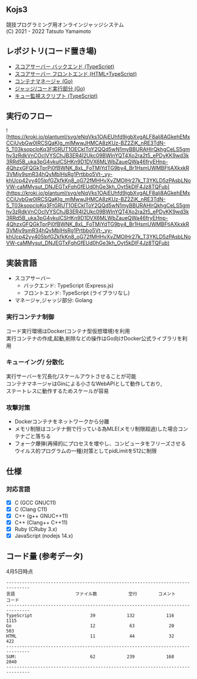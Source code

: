 ## Kojs3
競技プログラミング用オンラインジャッジシステム  
(C) 2021 - 2022 Tatsuto Yamamoto

## レポジトリ(コード置き場)
- [スコアサーバー バックエンド (TypeScript)](https://github.com/laminne/kojs3-backend)
- [スコアサーバー フロントエンド (HTML+TypeScript)](https://github.com/laminne/kojs3-front)
- [コンテナマネージャ (Go)](https://github.com/laminne/kojs3-worker-manager)
- [ジャッジ/コード実行部分 (Go)](https://github.com/laminne/kojs3-worker)
- [キュー監視スクリプト (TypeScript)](https://github.com/laminne/kojs3-queue-manager)

## 実行のフロー

![https://kroki.io/plantuml/svg/eNqVks1OAjEUhfd9igbXvgALF8alj8AGkehEMxCCiUvbGw0IRCSQaKIg_mIMwwJHMCA8zKUz-BZ2ZiK_nRE3TdN-5_T03ksopcloKq3FtGRUT1OECkIToY2QQd5wN1myBBURAHlrQkhgCeLS5gmhv3zRdkVnCOcIVYSChJB3ER4I2Ukc09BWInYQT4Xo2ra2t5_ePDyKK9wd3k3RRd5B_uka3pG4vkulCSHKn9D1DVX6MLWbZaueQWa46fryEHnp-4QhzxGFQGkTprPi0fBWNK_8xL_FoTMiYdTG9by4_Br1HsmUWMBFtjAXkxkR3VMiy9smR34hQyMbIHsRg1Prtbbo5Vt-_yy-khUcp42yy405lpfGZkfkKn8_oG72fMHHvXvZMOIHr27k_T3YKLD5zPAsbLNoVW-caMMysut_DNJEGTxFqhGfEUd0hGe3kh_Oyt5kDlF4Jz8TQFub](https://kroki.io/plantuml/svg/eNqVks1OAjEUhfd9igbXvgALF8alj8AGkehEMxCCiUvbGw0IRCSQaKIg_mIMwwJHMCA8zKUz-BZ2ZiK_nRE3TdN-5_T03ksopcloKq3FtGRUT1OECkIToY2QQd5wN1myBBURAHlrQkhgCeLS5gmhv3zRdkVnCOcIVYSChJB3ER4I2Ukc09BWInYQT4Xo2ra2t5_ePDyKK9wd3k3RRd5B_uka3pG4vkulCSHKn9D1DVX6MLWbZaueQWa46fryEHnp-4QhzxGFQGkTprPi0fBWNK_8xL_FoTMiYdTG9by4_Br1HsmUWMBFtjAXkxkR3VMiy9smR34hQyMbIHsRg1Prtbbo5Vt-_yy-khUcp42yy405lpfGZkfkKn8_oG72fMHHvXvZMOIHr27k_T3YKLD5zPAsbLNoVW-caMMysut_DNJEGTxFqhGfEUd0hGe3kh_Oyt5kDlF4Jz8TQFub)

## 実装言語
- スコアサーバー
    - バックエンド: TypeScript (Express.js)
    - フロントエンド: TypeScript (ライブラリなし)
- マネージャ,ジャッジ部分: Golang

### 実行コンテナ制御

コード実行環境はDocker(コンテナ型仮想環境)を利用  
実行コンテナの作成,起動,削除などの操作はGo向けDocker公式ライブラリを利用  

### キューイング/ 分散化
実行サーバーを冗長化/スケールアウトさせることが可能  
コンテナマネージャはGinによる小さなWebAPIとして動作しており,  
ステートレスに動作するためスケールが容易

### 攻撃対策
- Dockerコンテナをネットワークから分離
- メモリ制限はコンテナ側で行っている為MLE(メモリ制限超過)した場合コンテナごと落ちる
- フォーク爆弾(再帰的にプロセスを増やし、コンピュータをフリーズさせるウイルス的プログラムの一種)対策としてpidLimitを512に制限

## 仕様
### 対応言語

- [x]  C (GCC GNUC11)
- [x]  C (Clang C11)
- [x]  C++ (g++ GNUC++11)
- [x]  C++ (Clang++ C++11)
- [x]  Ruby (CRuby 3.x)
- [x]  JavaScript (nodejs 14.x)

## コード量 (参考データ)
4月5日時点  
```
-------------------------------------------------------------------------------
言語                       ファイル数            空行        コメント          コード
-------------------------------------------------------------------------------
TypeScript                      39            132            116           1115
Go                              12             63             20            503
HTML                            11             44             32            422
-------------------------------------------------------------------------------
SUM:                            62            239            168           2040
-------------------------------------------------------------------------------
```
